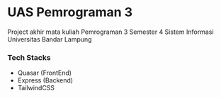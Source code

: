 # UAS Pemrograman 3 
Project akhir mata kuliah Pemrograman 3 Semester 4 Sistem Informasi Universitas Bandar Lampung

### Tech Stacks
- Quasar (FrontEnd)
- Express (Backend)
- TailwindCSS
